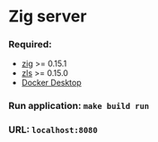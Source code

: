 # Zig server

### Required:
- [zig](https://github.com/ziglang/zig) >= 0.15.1
- [zls](https://github.com/zigtools/zls) >= 0.15.0
- [Docker Desktop](https://www.docker.com/products/docker-desktop/)

### Run application: `make build run`

### URL: `localhost:8080`